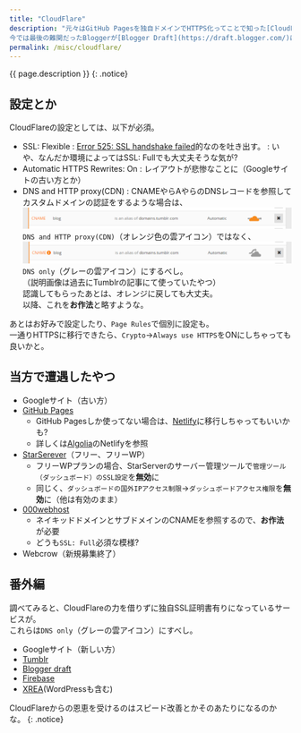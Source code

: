 ```yaml
---
title: "CloudFlare"
description: "元々はGitHub Pagesを独自ドメインでHTTPS化ってことで知った[CloudFlare](https://www.cloudflare.com/)なのだが、いろいろできる子。  
今では最後の難関だったBloggerが[Blogger Draft](https://draft.blogger.com/)によってHTTPS対応になったりしたのだが、もうすっかり他に乗り換えられない環境になってしまった気が。"
permalink: /misc/cloudflare/
---
```

{{ page.description }}
{: .notice}

## 設定とか

CloudFlareの設定としては、以下が必須。
+ SSL: Flexible
: [Error 525: SSL handshake failed](https://support.cloudflare.com/hc/en-us/articles/200278659-Error-525-SSL-handshake-failed)的なのを吐き出す。
: いや、なんだか環境によってはSSL: Fullでも大丈夫そうな気が?
+ Automatic HTTPS Rewrites: On
: レイアウトが悲惨なことに（Googleサイトの古い方とか）
+ DNS and HTTP proxy(CDN)
: CNAMEやらAやらのDNSレコードを参照してカスタムドメインの認証をするような場合は、  
[![Cloud Flare Orange](/assets/images/tumblr-cloudflare-orange.png)](/assets/images/tumblr-cloudflare-orange.png)  
`DNS and HTTP proxy(CDN)`（オレンジ色の雲アイコン）ではなく、    
[![Cloud Flare Gray](/assets/images/tumblr-cloudflare-gray.png)](/assets/images/tumblr-cloudflare-gray.png)
`DNS only`（グレーの雲アイコン）にするべし。  
（説明画像は過去にTumblrの記事にて使っていたやつ）  
認識してもらったあとは、オレンジに戻しても大丈夫。  
以降、これを**お作法**と略すような。

あとはお好みで設定したり、`Page Rules`で個別に設定も。  
一通りHTTPSに移行できたら、`Crypto`→`Always use HTTPS`をONにしちゃっても良いかと。

## 当方で遭遇したやつ

+ Googleサイト（古い方）
+ [GitHub Pages](https://pages.github.com/)
  + GitHub Pagesしか使ってない場合は、[Netlify](https://www.netlify.com/)に移行しちゃってもいいかも?
  + 詳しくは[Algolia](/githubpages/algolia-github/)のNetlifyを参照
+ [StarSerever](https://www.star.ne.jp/)（フリー、フリーWP）
  + フリーWPプランの場合、StarServerのサーバー管理ツールで`管理ツール（ダッシュボード）のSSL設定`を**無効**に
  + 同じく、`ダッシュボードの国外IPアクセス制限`→`ダッシュボードアクセス権限`を**無効**に（他は有効のまま）
+ [000webhost](https://www.000webhost.com/)
  + ネイキッドドメインとサブドメインのCNAMEを参照するので、**お作法**が必要
  + どうも`SSL: Full`必須な模様?
+ Webcrow（新規募集終了）

## 番外編

調べてみると、CloudFlareの力を借りずに独自SSL証明書有りになっているサービスが。  
これらは`DNS only`（グレーの雲アイコン）にすべし。

+ Googleサイト（新しい方）
+ [Tumblr](https://www.tumblr.com/)
+ [Blogger draft](https://draft.blogger.com/) 
+ [Firebase](https://firebase.google.com/)
+ [XREA](https://www.xrea.com/)(WordPressも含む)

CloudFlareからの恩恵を受けるのはスピード改善とかそのあたりになるのかな。
{: .notice}
